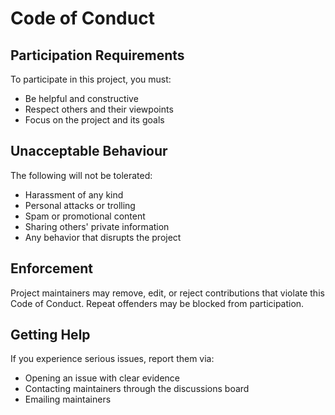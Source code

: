 # Code of Conduct

## Participation Requirements

To participate in this project, you must:

- Be helpful and constructive
- Respect others and their viewpoints
- Focus on the project and its goals

## Unacceptable Behaviour

The following will not be tolerated:

- Harassment of any kind
- Personal attacks or trolling
- Spam or promotional content
- Sharing others' private information
- Any behavior that disrupts the project

## Enforcement

Project maintainers may remove, edit, or reject contributions that violate this Code of Conduct. Repeat offenders may be blocked from participation.

## Getting Help

If you experience serious issues, report them via:

- Opening an issue with clear evidence
- Contacting maintainers through the discussions board
- Emailing maintainers
